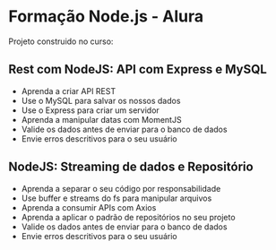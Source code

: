 # Formação Node.js - Alura

Projeto construido no curso:  

## Rest com NodeJS: API com Express e MySQL 
- Aprenda a criar API REST
- Use o MySQL para salvar os nossos dados
- Use o Express para criar um servidor
- Aprenda a manipular datas com MomentJS
- Valide os dados antes de enviar para o banco de dados
- Envie erros descritivos para o seu usuário

## NodeJS: Streaming de dados e Repositório 
- Aprenda a separar o seu código por responsabilidade
- Use buffer e streams do fs para manipular arquivos
- Aprenda a consumir APIs com Axios
- Aprenda a aplicar o padrão de repositórios no seu projeto
- Valide os dados antes de enviar para o banco de dados
- Envie erros descritivos para o seu usuário
